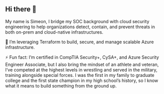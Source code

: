 ## Hi there 👋

My name is Simeon, I bridge my SOC background with cloud security engineering to help organizations detect, contain, and prevent threats in both on-prem and cloud-native infrastructures.

🔭 I’m leveraging Terraform to build, secure, and manage scalable Azure infrastructure.

⚡ Fun fact: I’m certified in CompTIA Security+, CySA+, and Azure Security Engineer Associate, but I also bring the mindset of an athlete and veteran, I’ve competed at the highest levels in wrestling and served in the military, training alongside special forces.
I was the first in my family to graduate college and the first state champion in my high school’s history, so I know what it means to build something from the ground up.

<!--
**simeon20/simeon20** is a ✨ _special_ ✨ repository because its `README.md` (this file) appears on your GitHub profile.

Here are some ideas to get you started:

- 🔭 I’m currently working on ...
- 🌱 I’m currently learning ...
- 👯 I’m looking to collaborate on ...
- 🤔 I’m looking for help with ...
- 💬 Ask me about ...
- 📫 How to reach me: ...
- 😄 Pronouns: ...
- ⚡ Fun fact: ...
-->

